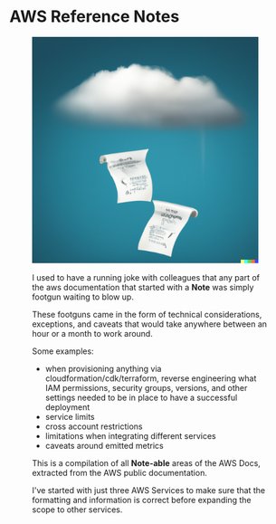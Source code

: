 # AWS Reference Notes

<figure><img src="assets/images/cloud-ref-notes.png" alt="Cloud Reference Notes", height="400px" </figure>

I used to have a running joke with colleagues that any part of the aws documentation that started with a **Note** was simply footgun waiting to blow up. 

These footguns came in the form of technical considerations, exceptions, and caveats that would take anywhere between an hour or a month to work around. 

Some examples:
- when provisioning anything via cloudformation/cdk/terraform, reverse engineering what IAM permissions, security groups, versions, and other settings needed to be in place to have a successful deployment
- service limits 
- cross account restrictions
- limitations when integrating different services
- caveats around emitted metrics

This is a compilation of all **Note-able** areas of the AWS Docs, extracted from the AWS public documentation.

I've started with just three AWS Services to make sure that the formatting and information is correct before expanding the scope to other services. 
